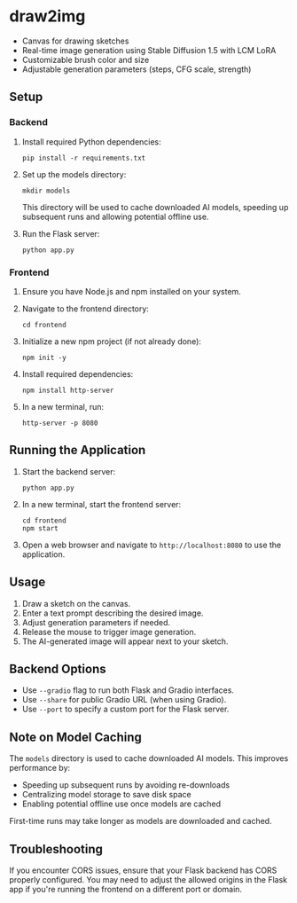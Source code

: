 # draw2img

- Canvas for drawing sketches
- Real-time image generation using Stable Diffusion 1.5 with LCM LoRA
- Customizable brush color and size
- Adjustable generation parameters (steps, CFG scale, strength)

## Setup

### Backend

1. Install required Python dependencies:
   ```
   pip install -r requirements.txt
   ```

2. Set up the models directory:
   ```
   mkdir models
   ```
   This directory will be used to cache downloaded AI models, speeding up subsequent runs and allowing potential offline use.

3. Run the Flask server:
   ```
   python app.py
   ```

### Frontend

1. Ensure you have Node.js and npm installed on your system.

2. Navigate to the frontend directory:
   ```
   cd frontend
   ```

3. Initialize a new npm project (if not already done):
   ```
   npm init -y
   ```

4. Install required dependencies:
   ```
   npm install http-server
   ```

5. In a new terminal, run:
   ```
   http-server -p 8080
   ```

## Running the Application

1. Start the backend server:
   ```
   python app.py
   ```

2. In a new terminal, start the frontend server:
   ```
   cd frontend
   npm start
   ```

3. Open a web browser and navigate to `http://localhost:8080` to use the application.

## Usage

1. Draw a sketch on the canvas.
2. Enter a text prompt describing the desired image.
3. Adjust generation parameters if needed.
4. Release the mouse to trigger image generation.
5. The AI-generated image will appear next to your sketch.

## Backend Options

- Use `--gradio` flag to run both Flask and Gradio interfaces.
- Use `--share` for public Gradio URL (when using Gradio).
- Use `--port` to specify a custom port for the Flask server.

## Note on Model Caching

The `models` directory is used to cache downloaded AI models. This improves performance by:
- Speeding up subsequent runs by avoiding re-downloads
- Centralizing model storage to save disk space
- Enabling potential offline use once models are cached

First-time runs may take longer as models are downloaded and cached.

## Troubleshooting

If you encounter CORS issues, ensure that your Flask backend has CORS properly configured. You may need to adjust the allowed origins in the Flask app if you're running the frontend on a different port or domain.

